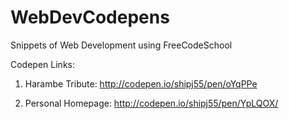 # WebDevCodepens
Snippets of Web Development using FreeCodeSchool

Codepen Links: 
1. Harambe Tribute: http://codepen.io/shipj55/pen/oYqPPe

2. Personal Homepage: http://codepen.io/shipj55/pen/YpLQOX/
